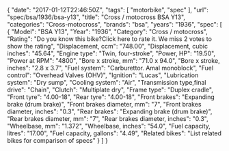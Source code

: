 {
    "date": "2017-01-12T22:46:50Z",
    "tags": [
        "motorbike",
        "spec"
    ],
    "url": "spec\/bsa\/1936\/bsa-y13",
    "title": "Cross \/ motocross BSA Y13",
    "categories": "Cross-motocross",
    "brands": "bsa",
    "years": "1936",
    "spec": [
        {
            "Model": "BSA Y13",
            "Year": "1936",
            "Category": "Cross \/ motocross",
            "Rating": "Do you know this bike?Click here to rate it. We miss 2 votes to show the rating",
            "Displacement, ccm": "748.00",
            "Displacement, cubic inches": "45.64",
            "Engine type": "Twin, four-stroke",
            "Power, HP": "19.50",
            "Power at RPM": "4800",
            "Bore x stroke, mm": "71.0 x 94.0",
            "Bore x stroke, inches": "2.8 x 3.7",
            "Fuel system": "Carburettor. Amal monoblock",
            "Fuel control": "Overhead Valves (OHV)",
            "Ignition": "Lucas",
            "Lubrication system": "Dry sump",
            "Cooling system": "Air",
            "Transmission type,final drive": "Chain",
            "Clutch": "Multiplate dry",
            "Frame type": "Duplex cradle",
            "Front tyre": "4.00-18",
            "Rear tyre": "4.00-18",
            "Front brakes": "Expanding brake (drum brake)",
            "Front brakes diameter, mm": "7",
            "Front brakes diameter, inches": "0.3",
            "Rear brakes": "Expanding brake (drum brake)",
            "Rear brakes diameter, mm": "7",
            "Rear brakes diameter, inches": "0.3",
            "Wheelbase, mm": "1.372",
            "Wheelbase, inches": "54.0",
            "Fuel capacity, litres": "17.00",
            "Fuel capacity, gallons": "4.49",
            "Related bikes": "List related bikes for comparison of specs"
        }
    ]
}